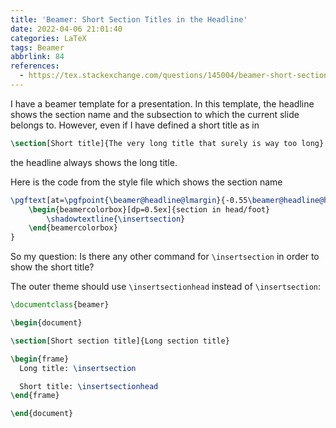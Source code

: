 ```yaml
---
title: 'Beamer: Short Section Titles in the Headline'
date: 2022-04-06 21:01:40
categories: LaTeX
tags: Beamer
abbrlink: 84
references:
  - https://tex.stackexchange.com/questions/145004/beamer-short-section-titles-in-headline
---
```

I have a beamer template for a presentation. In this template, the headline shows the section name and the subsection to which the current slide belongs to. However, even if I have defined a short title as in

```tex
\section[Short title]{The very long title that surely is way too long}
```

the headline always shows the long title.

Here is the code from the style file which shows the section name

```tex
\pgftext[at=\pgfpoint{\beamer@headline@lmargin}{-0.55\beamer@headline@height},left,center]{%
    \begin{beamercolorbox}[dp=0.5ex]{section in head/foot}
        \shadowtextline{\insertsection}
    \end{beamercolorbox}
}
```

So my question: Is there any other command for `\insertsection` in order to show the short title?

The outer theme should use `\insertsectionhead` instead of `\insertsection`:

```tex
\documentclass{beamer}

\begin{document}

\section[Short section title]{Long section title}

\begin{frame}
  Long title: \insertsection

  Short title: \insertsectionhead
\end{frame}

\end{document}
```

